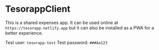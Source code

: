 # TesorappClient

This is a shared expenses app.
It can be used online at `https://tesorapp.netlify.app` but it can also be installed as a PWA for a better experience.

Test user: `tesorapp-test`
Test password: `###Aa123`